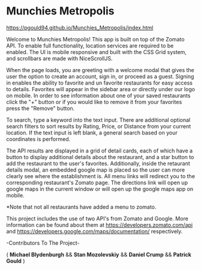 # Munchies Metropolis
https://pgould94.github.io/Munchies_Metropolis/index.html

Welcome to Munchies Metropolis! This app is built on top of the Zomato API. To enable full functionality, location services are required to be enabled. The UI is mobile responsive and built with the CSS Grid system, and scrollbars are made with NiceScrollJS.

When the page loads, you are greeting with a welcome modal that gives the user the option to create an account, sign in, or proceed as a guest. Signing in enables the ability to favorite and un favorite restaurants for easy access to details. Favorites will appear in the sidebar area or directly under our logo on mobile. In order to see information about one of your saved restaurants click the "+" button or if you would like to remove it from your favorites press the "Remove" button.

To search, type a keyword into the text input. There are additional optional search filters to sort results by Rating, Price, or Distance from your current location. If the text input is left blank, a general search based on your coordinates is performed.

The API results are displayed in a grid of detail cards, each of which have a button to display additional details about the restaurant, and a star button to add the restaurant to the user's favorites. Additionally, inside the retaurant details modal, an embedded google map is placed so the user can more clearly see where the establishment is. All menu links will redirect you to the corresponding restaurant's Zomato page. The directions link will open up google maps in the current window or will open up the google maps app on mobile.

*Note that not all restaurants have added a menu to zomato.

This project includes the use of two API's from Zomato and Google. More information can be found about them at https://developers.zomato.com/api and https://developers.google.com/maps/documentation/ respectively.

-Contributors To The Project- 

( <b>Michael Blydenburgh</b> && <b>Stan Mozolevskiy</b> && <b>Daniel Crump</b> && <b>Patrick Gould</b> )

